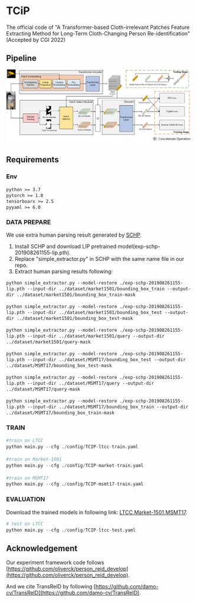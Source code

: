 # TCiP
The official code of "A Transformer-based Cloth-irrelevant Patches Feature Extracting Method for Long-Term Cloth-Changing Person Re-identification" (Accepted by CGI 2022)

## Pipeline
![avatar](./doc/framework.png)
## Requirements
### Env
```
python >= 3.7
pytorch >= 1.8
tensorboarx >= 2.5
pyyaml >= 6.0
```

### DATA PREPARE
We use extra human parsing result generated by [SCHP](https://github.com/GoGoDuck912/Self-Correction-Human-Parsing).

1. Install SCHP and download LIP pretrained model(exp-schp-201908261155-lip.pth).
2. Replace "simple_extractor.py" in SCHP with the same name file in our repo.
3. Extract human parsing results following:
```
python simple_extractor.py --model-restore ./exp-schp-201908261155-lip.pth --input-dir ../dataset/market1501/bounding_box_train --output-dir ../dataset/market1501/bounding_box_train-mask

python simple_extractor.py --model-restore ./exp-schp-201908261155-lip.pth --input-dir ../dataset/market1501/bounding_box_test --output-dir ../dataset/market1501/bounding_box_test-mask

python simple_extractor.py --model-restore ./exp-schp-201908261155-lip.pth --input-dir ../dataset/market1501/query --output-dir ../dataset/market1501/query-mask

python simple_extractor.py --model-restore ./exp-schp-201908261155-lip.pth --input-dir ../dataset/MSMT17/bounding_box_test --output-dir ../dataset/MSMT17/bounding_box_test-mask

python simple_extractor.py --model-restore ./exp-schp-201908261155-lip.pth --input-dir ../dataset/MSMT17/query --output-dir ../dataset/MSMT17/query-mask

python simple_extractor.py --model-restore ./exp-schp-201908261155-lip.pth --input-dir ../dataset/MSMT17/bounding_box_train --output-dir ../dataset/MSMT17/bounding_box_train-mask
```

### TRAIN
```python
#train on LTCC
python main.py --cfg ./config/TCIP-ltcc-train.yaml

#train on Market-1501
python main.py --cfg ./config/TCIP-market-train.yaml

#train on MSMT17
python main.py --cfg ./config/TCIP-msmt17-train.yaml
```

### EVALUATION
Download the trained models in following link:
[LTCC](),[Market-1501](),[MSMT17]().
```python
# test on LTCC
python main.py --cfg ./config/TCIP-ltcc-test.yaml
```

## Acknowledgement
Our experiment framework code follows [https://github.com/oliverck/person_reid_develop](https://github.com/oliverck/person_reid_develop).

And we cite TransReID by following [https://github.com/damo-cv/TransReID](https://github.com/damo-cv/TransReID).


